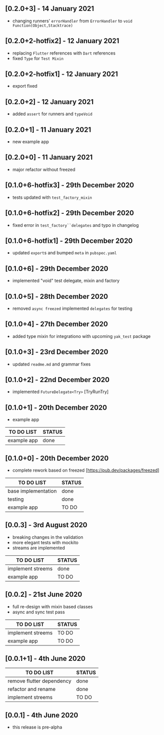 ## [0.2.0+3] - 14 January 2021
* changing runners' `errorHandler` from `ErrorHandler` to `void Function(Object,Stacktrace)`

## [0.2.0+2-hotfix2] - 12 January 2021
* replacing `Flutter` references with `Dart` references
* fixed `Type` for `Test Mixin`

## [0.2.0+2-hotfix1] - 12 January 2021
* export fixed

## [0.2.0+2] - 12 January 2021
* added `assert` for runners and `typeVoid`

## [0.2.0+1] - 11 January 2021
* new example app

## [0.2.0+0] - 11 January 2021
* major refactor without freezed

## [0.1.0+6-hotfix3] - 29th December 2020
* tests updated with `test_factory_mixin`

## [0.1.0+6-hotfix2] - 29th December 2020
* fixed error in `test_factory``delegates` and typo in changelog

## [0.1.0+6-hotfix1] - 29th December 2020
* updated `export`s and bumped `meta` in `pubspec.yaml`

## [0.1.0+6] - 29th December 2020
* implemented "void" test delegate, mixin and factory

## [0.1.0+5] - 28th December 2020
* removed `async freezed` implemented `delegates` for testing

## [0.1.0+4] - 27th December 2020
* added type mixin for integrationo with upcoming `yak_test` package

## [0.1.0+3] - 23rd December 2020
* updated `readme.md` and grammar fixes

## [0.1.0+2] - 22nd December 2020
* implemented `FutureDelegate<Try>` [TryRunTry]

## [0.1.0+1] - 20th December 2020
* example app

| TO DO LIST | STATUS |
|--------|-----|
| example app | done  |

## [0.1.0+0] - 20th December 2020
* complete rework based on freezed [https://pub.dev/packages/freezed]

| TO DO LIST | STATUS |
|--------|-----|
| base implementation  | done |
| testing | done |
| example app | TO DO  |

## [0.0.3] - 3rd August 2020
* breaking changes in the validation
* more elegant tests with mockito
* streams are implemented

| TO DO LIST | STATUS |
|--------|-----|
| implement streems | done |
| example app | TO DO  |

## [0.0.2] - 21st June 2020
* full re-design with mixin based classes
* async and sync test pass

| TO DO LIST | STATUS |
|--------|-----|
| implement streems | TO DO |
| example app | TO DO  |

## [0.0.1+1] - 4th June 2020

| TO DO LIST | STATUS |
|--------|-----|
| remove flutter dependency | done  |
| refactor and rename | done  |
| implement streems | TO DO |


## [0.0.1] - 4th June 2020

* this release is pre-alpha